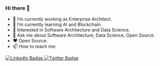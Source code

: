 ### Hi there 👋
- 🔭 I’m currently working as Enterprise Architect.
- 🌱 I’m currently learning AI and Blockchain.
- 🧐 Interested in Software Architecture and Data Science.
- 💬 Ask me about Software Architecture, Data Science, Open Source.
- ❤️ Open Source.
- 📫 How to reach me:
<div id="badges">
  <a href="https://ec.linkedin.com/in/edwin-maza-jara-4155633a">
    <img src="https://img.shields.io/badge/LinkedIn-blue?style=for-the-badge&logo=linkedin&logoColor=white" alt="LinkedIn Badge"/>
  </a>
  <a href="https://twitter.com/eamazaj">
    <img src="https://img.shields.io/badge/Twitter-blue?style=for-the-badge&logo=twitter&logoColor=white" alt="Twitter Badge"/>
  </a>
</div>

<!--
**eamazaj/eamazaj** is a ✨ _special_ ✨ repository because its `README.md` (this file) appears on your GitHub profile.

Here are some ideas to get you started:

- 🔭 I’m currently working on ...
- 🌱 I’m currently learning ...
- 👯 I’m looking to collaborate on ...
- 🤔 I’m looking for help with ...
- 💬 Ask me about ...
- 📫 How to reach me: ...
- 😄 Pronouns: ...
- ⚡ Fun fact: ...
-->
